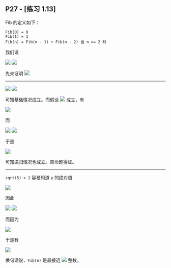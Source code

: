 ## P27 - [练习 1.13]

Fib 的定义如下：

```
Fib(0) = 0
Fib(1) = 1
Fib(n) = Fib(n - 1) + Fib(n - 2) 当 n >= 2 时
```

我们设

<img src="http://latex.codecogs.com/svg.latex?\phi=\frac{1+\sqrt{5}}{2}" />

<img src="http://latex.codecogs.com/svg.latex?\gamma=\frac{1-\sqrt{5}}{2}" />

先来证明 <img src="http://latex.codecogs.com/svg.latex?Fib(n)=\frac{\phi^{n}-\gamma^{n}}{\sqrt{5}}" />

--------

<img src="http://latex.codecogs.com/svg.latex?\frac{\phi^{0}-\gamma^{0}}{\sqrt{5}}=0=Fib(0)" />

<img src="http://latex.codecogs.com/svg.latex?\frac{\phi^{1}-\gamma^{1}}{\sqrt{5}}=\frac{\frac{1+\sqrt{5}}{2}-\frac{1-\sqrt{5}}{2}}{\sqrt{5}}=1=Fib(1)" />

可知基础情况成立。而假设 <img src="http://latex.codecogs.com/svg.latex?Fib(n)=\frac{\phi^{n}-\gamma^{n}}{\sqrt{5}}"/> 成立，有

<img src="http://latex.codecogs.com/svg.latex?\begin{align}Fib(n)=Fib(n-1)+Fib(n-2)=\frac{\phi^{n-1}-\gamma^{n-1}}{\sqrt{5}}+\frac{\phi^{n-2}-\gamma^{n-2}}{\sqrt{5}}=\frac{\phi^{n-1}(1+\frac{1}{\phi})-\gamma^{n-1}(1+\frac{1}{\gamma})}{\sqrt{5}}\notag\end{align}"/>

而

<img src="http://latex.codecogs.com/svg.latex?\begin{align}1+\frac{1}{\phi}=1+\frac{2}{1+\sqrt{5}}=\frac{1+\sqrt{5}+2}{1+\sqrt{5}}=\frac{(3+\sqrt{5})(1-\sqrt{5})}{(1+\sqrt{5})(1-\sqrt{5})}=\frac{3+\sqrt{5} - 3\sqrt{5}-5}{1-5}=\frac{1+\sqrt{5}}{2}=\phi\notag\end{align}" />

<img src="http://latex.codecogs.com/svg.latex?\begin{align}1+\frac{1}{\gamma}=1+\frac{2}{1-\sqrt{5}}=\frac{1-\sqrt{5}+2}{1-\sqrt{5}}=\frac{(3-\sqrt{5})(1+\sqrt{5})}{(1-\sqrt{5})(1+\sqrt{5})}=\frac{3-\sqrt{5}+3\sqrt{5}-5}{1-5}=\frac{1-\sqrt{5}}{2}=\gamma\notag\end{align}"/>

于是

<img src="http://latex.codecogs.com/svg.latex?Fib(n)=\frac{\phi^{n-1}(1+\frac{1}{\phi})-\gamma^{n-1}(1+\frac{1}{\gamma})}{\sqrt{5}}=\frac{\phi^{n-1}\phi-\gamma^{n-1}\gamma}{\sqrt{5}}=\frac{\phi^{n}-\gamma^{n}}{\sqrt{5}} "/>

可知递归情况也成立。原命题得证。

-----------

`sqrt(5) > 2` 容易知道 γ 的绝对值

<img src="http://latex.codecogs.com/svg.latex?|\gamma|=|\frac{1-\sqrt{5}}{2}|<1" />

因此

<img src="http://latex.codecogs.com/svg.latex?|\gamma^{n}|<1"/>

<img src="http://latex.codecogs.com/svg.latex?|\frac{\gamma^{n}}{\sqrt{5}}|<0.5"/>

而因为

<img src="http://latex.codecogs.com/svg.latex?Fib(n)=\frac{\phi^{n}-\gamma^{n}}{\sqrt{5}}"/>

于是有

<img src="http://latex.codecogs.com/svg.latex?|Fib(n)-\frac{\phi^{n}}{\sqrt{5}}|=|\frac{\gamma^{n}}{\sqrt{5}}|<0.5"/>

换句话说，`Fib(n)` 是最接近 <img src="http://latex.codecogs.com/svg.latex?\frac{\phi^{n}}{\sqrt{5}}"/> 整数。





